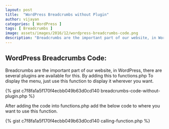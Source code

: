```yaml
---
layout: post
title:  "WordPress Breadcrumbs without Plugin"
author: vijayan
categories: [ WordPress ]
tags: [ Breadcrumbs ]
image: assets/images/2016/12/wordpress-breadcrumbs-code.png
description: "Breadcrumbs are the important part of our website, in WordPress. By adding this custom code in functions.php.Use this function to display it."
---
```

<h2>WordPress Breadcrumbs Code:</h2>
<p>Breadcrumbs are the important part of our website, in WordPress, there are several plugins are available for this. By adding this to functions.php To display the menu, just use this function to display it wherever you want.</p>

{% gist c7f8fa1a5f170f4ecbb049b63d0cd140 breadcrumbs-code-without-plugin.php %}

<p>After adding the code into functions.php add the below code to where you want to use this function.</p>

{% gist c7f8fa1a5f170f4ecbb049b63d0cd140 calling-function.php %}

